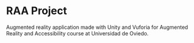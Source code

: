 # RAA Project
Augmented reality application made with Unity and Vuforia for Augmented Reality and Accessibility course at Universidad de Oviedo. 
